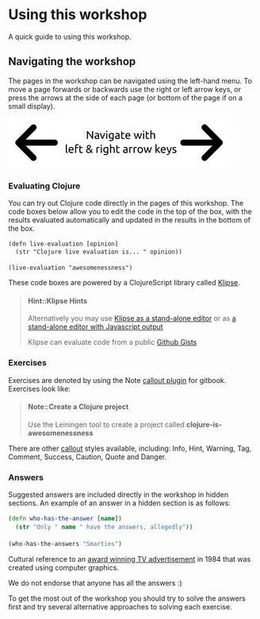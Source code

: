 # Using this workshop

A quick guide to using this workshop.


## Navigating the workshop

The pages in the workshop can be navigated using the left-hand menu.  To move a page forwards or backwards use the right or left arrow keys, or press the arrows at the side of each page (or bottom of the page if on a small display).

![Navigate with arrow keys](/images/navigation-arrow-keys.png)


### Evaluating Clojure

You can try out Clojure code directly in the pages of this workshop.  The code boxes below allow you to edit the code in the top of the box, with the results evaluated automatically and updated in the results in the bottom of the box.


```eval-clojure
(defn live-evaluation [opinion]
  (str "Clojure live evaluation is... " opinion))

(live-evaluation "awesomenessness")
```

These code boxes are powered by a ClojureScript library called [Klipse]().

> #### Hint::Klipse Hints
> Alternatively you may use [Klipse as a stand-alone editor](http://app.klipse.tech/?eval_only=1) or as [a stand-alone editor with Javascript output](http://app.klipse.tech/)
>
> Klipse can evaluate code from a public [Github Gists](https://gist.github.com/)

### Exercises

Exercises are denoted by using the Note [callout plugin](https://www.npmjs.com/package/gitbook-plugin-callouts) for gitbook.  Exercises look like:

> #### Note::Create a Clojure project
> Use the Leiningen tool to create a project called **clojure-is-awesomenessness**

There are other [callout](https://www.npmjs.com/package/gitbook-plugin-callouts) styles available, including: Info, Hint, Warning, Tag, Comment, Success, Caution, Quote and Danger.


### Answers


Suggested answers are included directly in the workshop in hidden sections.  An example of an answer in a hidden section is as follows:

<!--sec data-title="Suggested answer. Press arrow button to reveal" data-id="answer001" data-collapse=true ces-->

```clj
(defn who-has-the-answer [name])
  (str "Only " name " have the answers, allegedly"))

(who-has-the-answers "Smarties")
```
Cultural reference to an [award winning TV advertisement](https://www.youtube.com/watch?v=UA5aLfM9N0E) in 1984 that was created using computer graphics.

We do not endorse that anyone has all the answers :)

<!--endsec-->

To get the most out of the workshop you should try to solve the answers first and try several alternative approaches to solving each exercise.
